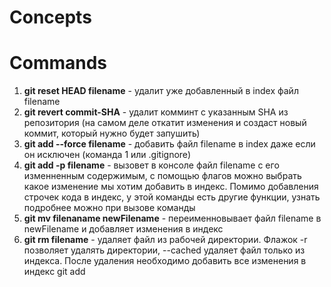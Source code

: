 # Concepts

# Commands
1. **git reset HEAD filename** - удалит уже добавленный в index файл filename
2. **git revert commit-SHA** - удалит комминт с указанным SHA из репозитория (на самом деле откатит изменения и создаст новый коммит, который нужно будет запушить)
3. **git add --force filename** - добавить файл filename в index даже если он исключен (команда 1 или .gitignore)
4. **git add -p filename** - вызовет в консоле файл filename с его изменненным содержимым, с помощью флагов можно выбрать какое изменение мы хотим добавить в индекс. Помимо добавления строчек кода в индекс, у этой команды есть другие функции, узнать подробнее можно при вызове команды
5. **git mv filenaname newFilename** - переименновывает файл filename в newFilename и добавляет изменения в индекс
6. **git rm filename** - удаляет файл из рабочей директории. Флажок -r позволяет удалять директории, --cached удаляет файл только из индекса. После удаления необходимо добавить все изменения в индекс git add